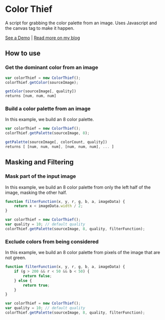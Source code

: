 # Color Thief

A script for grabbing the color palette from an image. Uses Javascript and the canvas tag to make it happen.

[See a Demo](http://lokeshdhakar.com/projects/color-thief) | [Read more on my blog](http://lokeshdhakar.com/color-thief)


## How to use

### Get the dominant color from an image
```js
var colorThief = new ColorThief();
colorThief.getColor(sourceImage);
```

```js
getColor(sourceImage[, quality])
returns [num, num, num]
```

### Build a color palette from an image

In this example, we build an 8 color palette.

```js
var colorThief = new ColorThief();
colorThief.getPalette(sourceImage, 8);
```

```js
getPalette(sourceImage[, colorCount, quality])
returns [ [num, num, num], [num, num, num], ... ]
```


## Masking and Filtering

### Mask part of the input image

In this example, we build an 8 color palette from only the left half of the image, masking the other half.

```js
function filterFunction(x, y, r, g, b, a, imageData) {
	return x < imageData.width / 2;
}

var colorThief = new ColorThief();
var quality = 10; // default quality
colorThief.getPalette(sourceImage, 8, quality, filterFunction);
```

### Exclude colors from being considered

In this example, we build an 8 color palette from pixels of the image that are not green.

```js
function filterFunction(x, y, r, g, b, a, imageData) {
	if (g > 200 && r < 50 && b < 50) {
		return false;
	} else {
		return true;
	}	
}

var colorThief = new ColorThief();
var quality = 10; // default quality
colorThief.getPalette(sourceImage, 8, quality, filterFunction);
```
